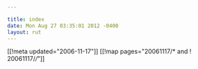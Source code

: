 ```yaml
---

title: index
date: Mon Aug 27 03:35:01 2012 -0400
layout: rut
---
```


[[!meta updated="2006-11-17"]]
[[!map pages="20061117/* and ! 20061117/*/*"]]
